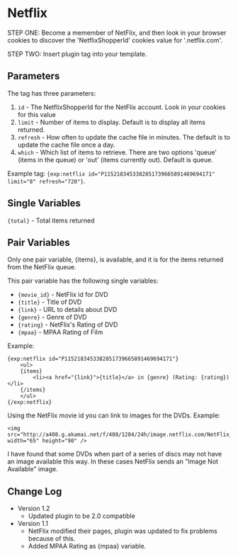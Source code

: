 # Netflix

STEP ONE:
Become a memember of NetFlix, and then look in your browser cookies to discover the 'NetflixShopperId' cookies value for '.netflix.com'.

STEP TWO:
Insert plugin tag into your template.

## Parameters

The tag has three parameters:

1. `id` - The NetflixShopperId for the NetFlix account. Look in your cookies for this value
2. `limit` - Number of items to display. Default is to display all items returned.
3. `refresh` - How often to update the cache file in minutes. The default is to update the cache file once a day.
4. `which` - Which list of items to retrieve. There are two options 'queue' (items in the queue) or 'out' (items currently out). Default is queue.

Example tag: `{exp:netflix id="P1152183453382851739665891469694171" limit="8" refresh="720"}`.

## Single Variables

`{total}` - Total items returned

## Pair Variables

Only one pair variable, {items}, is available, and it is for the items returned from the NetFlix queue.

This pair variable has the following single variables:

- `{movie_id}` - NetFlix id for DVD
- `{title}` - Title of DVD
- `{link}` - URL to details about DVD
- `{genre}` - Genre of DVD
- `{rating}` - NetFlix's Rating of DVD
- `{mpaa}` - MPAA Rating of Film

Example:

    {exp:netflix id="P1152183453382851739665891469694171"}
    	<ul>
    	{items}
    		<li><a href="{link}">{title}</a> in {genre} (Rating: {rating})</li>
    	{/items}
    	</ul>
    {/exp:netflix}

Using the NetFlix movie id you can link to images for the DVDs. Example:

    <img src="http://a408.g.akamai.net/f/408/1284/24h/image.netflix.com/NetFlix_Assets/boxshots/small/{movie_id}.jpg" width="65" height="90" />

I have found that some DVDs when part of a series of discs may not have an image available this way. In these cases NetFlix sends an "Image Not Available" image.

## Change Log

- Version 1.2
	- Updated plugin to be 2.0 compatible
- Version 1.1
	- NetFlix modified their pages, plugin was updated to fix problems because of this.
	- Added MPAA Rating as {mpaa} variable.
